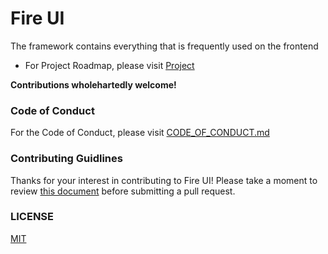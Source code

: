 # Fire UI
The framework contains everything that is frequently used on the frontend
- For Project Roadmap, please visit [Project](https://github.com/kimlimjustin/fire-ui/projects/1)

**Contributions wholehartedly welcome!**

### Code of Conduct
For the Code of Conduct, please visit [CODE_OF_CONDUCT.md](https://github.com/kimlimjustin/fire-ui/blob/master/CODE_OF_CONDUCT.md)

### Contributing Guidlines
Thanks for your interest in contributing to Fire UI! Please take a moment to review [this document](https://github.com/kimlimjustin/fire-ui/blob/master/CONTRIBUTING.md) before submitting a pull request.

### LICENSE
[MIT](https://github.com/kimlimjustin/fire-ui/blob/master/LICENSE)
